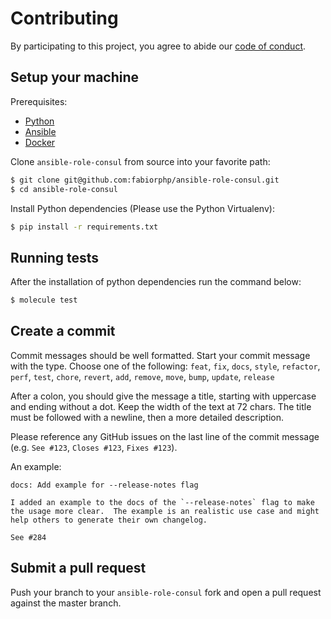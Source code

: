 # Contributing

By participating to this project, you agree to abide our [code of conduct](/CODE_OF_CONDUCT.md).

## Setup your machine

Prerequisites:

* [Python](https://www.python.org)
* [Ansible](https://ansible.com/)
* [Docker](https://docker.com)

Clone `ansible-role-consul` from source into your favorite path:
```sh
$ git clone git@github.com:fabiorphp/ansible-role-consul.git
$ cd ansible-role-consul
```

Install Python dependencies (Please use the Python Virtualenv):
```sh
$ pip install -r requirements.txt
```

## Running tests
After the installation of python dependencies run the command below:
```sh
$ molecule test
```

## Create a commit

Commit messages should be well formatted.
Start your commit message with the type. Choose one of the following:
`feat`, `fix`, `docs`, `style`, `refactor`, `perf`, `test`, `chore`, `revert`, `add`, `remove`, `move`, `bump`, `update`, `release`

After a colon, you should give the message a title, starting with uppercase and ending without a dot.
Keep the width of the text at 72 chars.
The title must be followed with a newline, then a more detailed description.

Please reference any GitHub issues on the last line of the commit message (e.g. `See #123`, `Closes #123`, `Fixes #123`).

An example:

```
docs: Add example for --release-notes flag

I added an example to the docs of the `--release-notes` flag to make
the usage more clear.  The example is an realistic use case and might
help others to generate their own changelog.

See #284
```

## Submit a pull request

Push your branch to your `ansible-role-consul` fork and open a pull request against the master branch.
